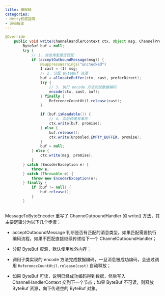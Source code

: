 ```yaml
---
title: 编解码
categories: 
- Netty权威指南
- 源码解读
---
```


```java
@Override
    public void write(ChannelHandlerContext ctx, Object msg, ChannelPromise promise) throws Exception {
        ByteBuf buf = null;
        try {
            // 1. 消息类型是否匹配
            if (acceptOutboundMessage(msg)) {
                @SuppressWarnings("unchecked")
                I cast = (I) msg;
                // 2. 分配 ByteBuf 资源
                buf = allocateBuffer(ctx, cast, preferDirect);
                try {
                    // 3. 执行 encode 方法完成数据编码
                    encode(ctx, cast, buf);
                } finally {
                    ReferenceCountUtil.release(cast);
                }

                if (buf.isReadable()) {
                    // 4. 向后传递写事件
                    ctx.write(buf, promise);
                } else {
                    buf.release();
                    ctx.write(Unpooled.EMPTY_BUFFER, promise);
                }
                buf = null;
            } else {
                ctx.write(msg, promise);
            }
        } catch (EncoderException e) {
            throw e;
        } catch (Throwable e) {
            throw new EncoderException(e);
        } finally {
            if (buf != null) {
                buf.release();
            }
        }
   
```

MessageToByteEncoder 重写了 ChanneOutboundHandler 的 write() 方法，其主要逻辑分为以下几个步骤：

* acceptOutboundMessage 判断是否有匹配的消息类型，如果匹配需要执行编码流程，如果不匹配直接继续传递给下一个 ChannelOutboundHandler；

* 分配 ByteBuf 资源，默认使用堆外内存；

* 调用子类实现的 encode 方法完成数据编码，一旦消息被成功编码，会通过调用 `ReferenceCountUtil.release(cast)` 自动释放；

* 如果 ByteBuf 可读，说明已经成功编码得到数据，然后写入 ChannelHandlerContext 交到下一个节点；如果 ByteBuf 不可读，则释放 ByteBuf 资源，向下传递空的 ByteBuf 对象。